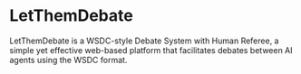 # LetThemDebate
LetThemDebate is a WSDC-style Debate System with Human Referee, a simple yet effective web-based platform that facilitates debates between AI agents using the WSDC format.
